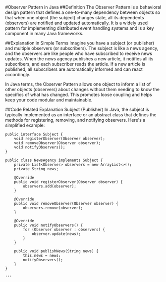 #Observer Pattern in Java
##Definition
The Observer Pattern is a behavioral design pattern that defines a one-to-many dependency between objects so that when one object (the subject) changes state, all its dependents (observers) are notified and updated automatically. It is a widely used pattern for implementing distributed event handling systems and is a key component in many Java frameworks.

##Explanation in Simple Terms
Imagine you have a subject (or publisher) and multiple observers (or subscribers). The subject is like a news agency, and the observers are like people who have subscribed to receive news updates. When the news agency publishes a new article, it notifies all its subscribers, and each subscriber reads the article. If a new article is published, all subscribers are automatically informed and can react accordingly.

In Java terms, the Observer Pattern allows one object to inform a list of other objects (observers) about changes without them needing to know the specifics of what has changed. This promotes loose coupling and helps keep your code modular and maintainable.

##Code Related Explanation
Subject (Publisher)
In Java, the subject is typically implemented as an interface or an abstract class that defines the methods for registering, removing, and notifying observers. Here's a simplified example:

```
public interface Subject {
    void registerObserver(Observer observer);
    void removeObserver(Observer observer);
    void notifyObservers();
}

public class NewsAgency implements Subject {
    private List<Observer> observers = new ArrayList<>();
    private String news;

    @Override
    public void registerObserver(Observer observer) {
        observers.add(observer);
    }

    @Override
    public void removeObserver(Observer observer) {
        observers.remove(observer);
    }

    @Override
    public void notifyObservers() {
        for (Observer observer : observers) {
            observer.update(news);
        }
    }

    public void publishNews(String news) {
        this.news = news;
        notifyObservers();
    }
}

'''
